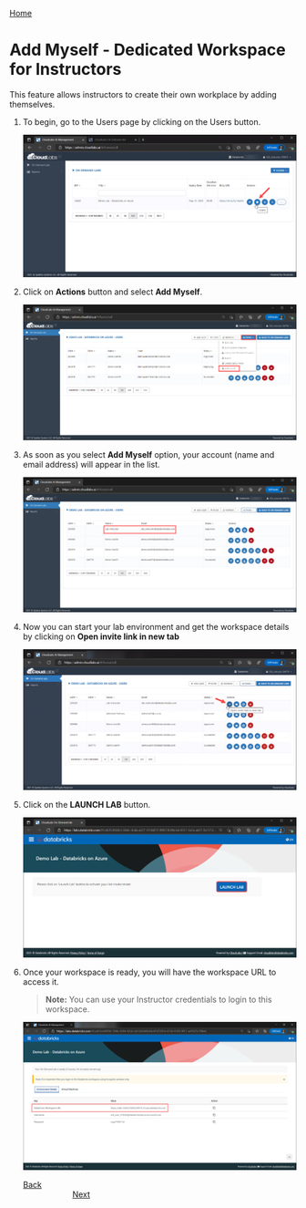 [Home](./../README.md)

# Add Myself - Dedicated Workspace for Instructors

This feature allows instructors to create their own workplace by adding themselves.

1. To begin, go to the Users page by clicking on the Users button.

   ![](media/imageuser00.png) 
   
2. Click on **Actions** button and select **Add Myself**.

   ![](media/image15.png) 

3. As soon as you select **Add Myself** option, your account (name and email address) will appear in the list.

   ![](media/image16.png) 

4. Now you can start your lab environment and get the workspace details by clicking on **Open invite link in new tab** 

   ![](media/image18.png)
   
5. Click on the **LAUNCH LAB** button.

   ![](media/image17.png)
   
6. Once your workspace is ready, you will have the workspace URL to access it. 
   
   >**Note:** You can use your Instructor credentials to login to this workspace.
 
   ![](media/image20.png)
   
   [Back](./View-and-Manage-Users-readme.md)&nbsp;&nbsp;&nbsp;&nbsp;&nbsp;&nbsp;&nbsp;&nbsp;&nbsp;&nbsp;&nbsp;&nbsp;&nbsp;&nbsp;&nbsp;&nbsp;&nbsp;&nbsp;&nbsp;&nbsp;&nbsp;&nbsp;&nbsp;&nbsp;&nbsp;&nbsp;&nbsp;&nbsp;&nbsp;&nbsp;&nbsp;&nbsp;&nbsp;&nbsp;&nbsp;&nbsp;&nbsp;&nbsp;&nbsp;&nbsp;&nbsp;&nbsp;&nbsp;&nbsp;&nbsp;&nbsp;&nbsp;&nbsp;&nbsp;&nbsp;&nbsp;&nbsp;&nbsp;&nbsp;&nbsp;&nbsp;&nbsp;&nbsp;&nbsp;&nbsp;&nbsp;&nbsp;&nbsp;&nbsp;&nbsp;&nbsp;&nbsp;&nbsp;&nbsp;&nbsp;&nbsp;&nbsp;&nbsp;&nbsp;&nbsp;&nbsp;&nbsp;&nbsp;&nbsp;&nbsp;&nbsp;&nbsp;&nbsp;&nbsp;&nbsp;&nbsp;&nbsp;&nbsp;&nbsp;&nbsp;&nbsp;&nbsp;&nbsp;&nbsp;&nbsp;&nbsp;&nbsp;&nbsp;&nbsp;&nbsp;&nbsp;&nbsp;&nbsp;&nbsp;&nbsp;&nbsp;&nbsp;&nbsp;&nbsp;&nbsp;&nbsp;&nbsp;&nbsp;&nbsp;&nbsp;&nbsp;&nbsp;&nbsp;&nbsp;&nbsp;&nbsp;&nbsp;&nbsp;&nbsp;&nbsp;&nbsp;&nbsp;&nbsp;&nbsp;&nbsp;&nbsp;&nbsp;&nbsp;&nbsp;&nbsp;[Next](./Manage-User's-workspace-readme.md) 
                                                                                                                                          
                                                                                                                                          
                                                                                                                                          

